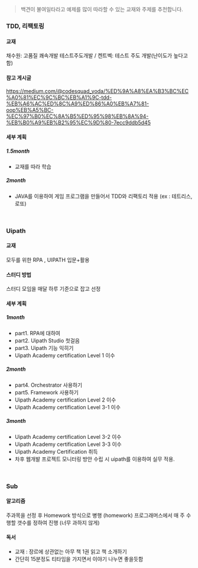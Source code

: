 > 백견이 불여일타라고 예제를 많이 따라할 수 있는 교재와 주제를 추천합니다.
### TDD, 리팩토링
#### 교재
채수원: 고품질 쾌속개발 테스트주도개발 / 켄트벡: 테스트 주도 개발(난이도가 높다고 함)

#### 참고 게시글
https://medium.com/@codesquad_yoda/%ED%9A%A8%EA%B3%BC%EC%A0%81%EC%9C%BC%EB%A1%9C-tdd-%EB%A6%AC%ED%8C%A9%ED%86%A0%EB%A7%81-oop%EB%A5%BC-%EC%97%B0%EC%8A%B5%ED%95%98%EB%8A%94-%EB%B0%A9%EB%B2%95%EC%9D%80-7ecc9ddb5d45

#### 세부 계획
##### 1.5month
* 교재를 따라 학습
##### 2month
* JAVA를 이용하여 게임 프로그램을 만들어서 TDD와 리팩토리 적용 (ex : 테트리스, 로또)
  
<br>

### Uipath 
#### 교재
모두를 위한 RPA , UIPATH 입문+활용

#### 스터디 방법
스터디 모임을 매달 하루 기준으로 잡고 선정

#### 세부 계획
##### 1month
* part1. RPA에 대하여
* part2. Uipath Studio 첫걸음
* part3. Uipath 기능 익히기
* Uipath Academy certification Level 1 이수
        
##### 2month
* part4. Orchestrator 사용하기
* part5. Framework 사용하기
* Uipath Academy certification Level 2 이수
* Uipath Academy certification Level 3-1 이수

##### 3month
* Uipath Academy certification Level 3-2 이수
* Uipath Academy certification Level 3-3 이수
* Uipath Academy Certification 취득
* 차후 웹개발 프로젝트 모니터링 방안 수립 시 uipath를 이용하여 실무 적용.

<br/>

### Sub
#### 알고리즘
주과목을 선정 후 Homework 방식으로 병행 (homework)
프로그래머스에서 매 주 수행할 갯수를 정하여 진행  (너무 과하지 않게)
   
#### 독서
* 교재 : 장르에 상관없는 아무 책 1권 읽고 책 소개하기
* 간단히 15분정도 티타임을 가지면서 이야기 나누면 좋을듯함
  



